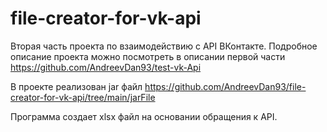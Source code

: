 # file-creator-for-vk-api

Вторая часть проекта по взаимодействию с API ВКонтакте.
Подробное описание проекта можно посмотреть в описании первой части
https://github.com/AndreevDan93/test-vk-Api

В проекте реализован jar файл
https://github.com/AndreevDan93/file-creator-for-vk-api/tree/main/jarFile

Программа создает xlsx файл на основании обращения к API. 